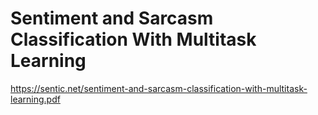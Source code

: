 # Sentiment and Sarcasm Classification With Multitask Learning
https://sentic.net/sentiment-and-sarcasm-classification-with-multitask-learning.pdf
